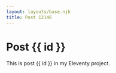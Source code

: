 ```yaml
---
layout: layouts/base.njk
title: Post 12146
---
```


# Post {{ id }}

This is post {{ id }} in my Eleventy project.
